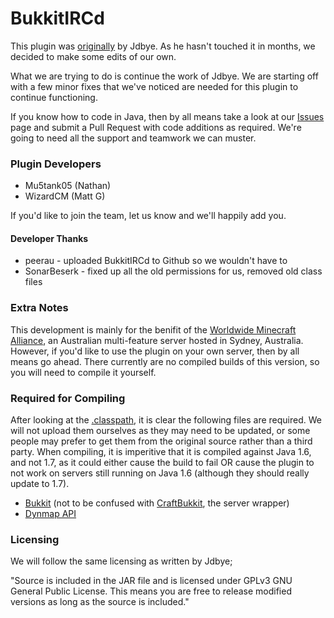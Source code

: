 BukkitIRCd
=============

This plugin was [originally](http://dev.bukkit.org/server-mods/bukkitircd) by Jdbye. As he hasn't touched it in months, we decided to make some edits of our own.

What we are trying to do is continue the work of Jdbye. We are starting off with a few minor fixes that we've noticed are needed for this plugin to continue functioning.

If you know how to code in Java, then by all means take a look at our [Issues](https://github.com/nathanblaney/BukkitIRCd/issues) page and submit a Pull Request with code additions as required. We're going to need all the support and teamwork we can muster.

### Plugin Developers

* Mu5tank05 (Nathan)
* WizardCM (Matt G)

If you'd like to join the team, let us know and we'll happily add you.

#### Developer Thanks

* peerau - uploaded BukkitIRCd to Github so we wouldn't have to
* SonarBeserk - fixed up all the old permissions for us, removed old class files

### Extra Notes

This development is mainly for the benifit of the [Worldwide Minecraft Alliance](http://wma.im), an Australian multi-feature server hosted in Sydney, Australia. However, if you'd like to use the plugin on your own server, then by all means go ahead. There currently are no compiled builds of this version, so you will need to compile it yourself.

### Required for Compiling

After looking at the [.classpath](https://github.com/nathanblaney/BukkitIRCd/blob/master/.classpath), it is clear the following files are required. We will not upload them ourselves as they may need to be updated, or some people may prefer to get them from the original source rather than a third party. When compiling, it is imperitive that it is compiled against Java 1.6, and not 1.7, as it could either cause the build to fail OR cause the plugin to not work on servers still running on Java 1.6 (although they should really update to 1.7).

* [Bukkit](http://dl.bukkit.org/downloads/bukkit/) (not to be confused with [CraftBukkit](http://dl.bukkit.org/downloads/craftbukkit/), the server wrapper)
* [Dynmap API](http://dev.bukkit.org/server-mods/dynmap/files/82-dynmap-api-v1-1/)
 
### Licensing

We will follow the same licensing as written by Jdbye;

"Source is included in the JAR file and is licensed under GPLv3 GNU General Public License. This means you are free to release modified versions as long as the source is included."
